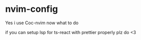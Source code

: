 # nvim-config

Yes i use Coc-nvim now what to do 

if you can setup lsp for ts-react with prettier properly plz do <3
